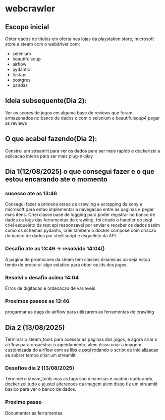 # webcrawler

## Escopo inicial

Obter dados de titulos em oferta nas lojas da playstation store, microsoft store e steam com o webdriver com: 

- selenium
- beautifulsoup 
- airflow 
- pydantic 
- fastapi 
- postgres 
- pandas

## Ideia subsequente(Dia 2):

Ver os scores de jogos em alguma base de reviews que foram armazenados no banco de dados e
com o selenium e beautifulsoup4 pegar as reviews

## O que acabei fazendo(Dia 2):

Construi um streamlit para ver os dados para ser mais rapido e dockerizei a aplicacao inteira para ser mais plug-n-play

## Dia 1(12/08/2025) o que consegui fazer e o que estou encarando ate o momento

### sucesso ate as 13:46
Consegui fazer a primeira etapa de crawling e scrapping da sony e microsoft para entao implementar
a navegacao entre as paginas e pegar mais itens. Criei classe base de logging para poder
registrar no banco de dados os logs das ferramentas de crawling, foi criado o handler do psql
criei esqueleto da rest api responsavel por enviar e receber os dados assim como os schemas pydantic, criei tambem o docker compose com criacao do banco de dados por shell script e esqueleto da API.

### Desafio ate as 13:46 -> resolvido 14:04()
A pagina de promocoes da steam tem classes dinamicas ou seja estou tendo de procurar algo
estatico para obter os ids dos jogos.

### Resolvi o desafio acima 14:04
Erros de digitacao e ordenacao de variaveis 

### Proximos passos as 13:46
progarmar as dags do airflow para utilizarem as ferramentas de crawling

## Dia 2 (13/08/2025)

Terminar o steam_tools para acessar as paginas dos jogos, e agora criar o airflow para orquestrar o agendamento, alem disso
criar a imagem customizada do airflow com as libs e psql rodando o script de inicializacao se sobrar tempo criar um streamlit

### Desafios dia 2 (13/08/2025)

Terminei o steam_tools mas as tags sao dinamicas e acabou quebrando, dockerizei tudo e ajustei alteracoes da imagem alem disso fiz um streamlit basico para ver o banco de dados. 

### Proximo passo

Documentar as ferramentas